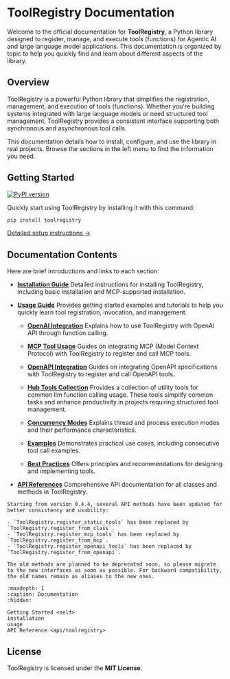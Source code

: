 # ToolRegistry Documentation

Welcome to the official documentation for **ToolRegistry**, a Python library designed to register, manage, and execute tools (functions) for Agentic AI and large language model applications. This documentation is organized by topic to help you quickly find and learn about different aspects of the library.

## Overview

ToolRegistry is a powerful Python library that simplifies the registration, management, and execution of tools (functions). Whether you're building systems integrated with large language models or need structured tool management, ToolRegistry provides a consistent interface supporting both synchronous and asynchronous tool calls.

This documentation details how to install, configure, and use the library in real projects. Browse the sections in the left menu to find the information you need.

## Getting Started

[![PyPI version](https://badge.fury.io/py/toolregistry.svg)](https://badge.fury.io/py/toolregistry)

Quickly start using ToolRegistry by installing it with this command:

```bash
pip install toolregistry
```

[Detailed setup instructions →](./installation)

## Documentation Contents

Here are brief introductions and links to each section:

- [**Installation Guide**](installation)
  Detailed instructions for installing ToolRegistry, including basic installation and MCP-supported installation.

- [**Usage Guide**](usage)
  Provides getting started examples and tutorials to help you quickly learn tool registration, invocation, and management.

  - [**OpenAI Integration**](openai)
    Explains how to use ToolRegistry with OpenAI API through function calling.

  - [**MCP Tool Usage**](mcp)
    Guides on integrating MCP (Model Context Protocol) with ToolRegistry to register and call MCP tools.

  - [**OpenAPI Integration**](openapi)
    Guides on integrating OpenAPI specifications with ToolRegistry to register and call OpenAPI tools.

  - [**Hub Tools Collection**](hub)
    Provides a collection of utility tools for common llm function calling usage. These tools simplify common tasks and enhance productivity in projects requiring structured tool management.

  - [**Concurrency Modes**](concurrency_modes)
    Explains thread and process execution modes and their performance characteristics.

  - [**Examples**](examples)
    Demonstrates practical use cases, including consecutive tool call examples.

  - [**Best Practices**](best_practices)
    Offers principles and recommendations for designing and implementing tools.

<!-- - **Dependencies**
  Lists auxiliary projects that provide additional functionality. -->

- [**API References**](api/toolregistry)
  Comprehensive API documentation for all classes and methods in ToolRegistry.

```{note}
Starting from version 0.4.4, several API methods have been updated for better consistency and usability:

- `ToolRegistry.register_static_tools` has been replaced by `ToolRegistry.register_from_class`.
- `ToolRegistry.register_mcp_tools` has been replaced by `ToolRegistry.register_from_mcp`.
- `ToolRegistry.register_openapi_tools` has been replaced by `ToolRegistry.register_from_openapi`.

The old methods are planned to be deprecated soon, so please migrate to the new interfaces as soon as possible. For backward compatibility, the old names remain as aliases to the new ones.
```

```{toctree}
:maxdepth: 1
:caption: Documentation
:hidden:

Getting Started <self>
installation
usage
API Reference <api/toolregistry>
```

## License

ToolRegistry is licensed under the **MIT License**.
